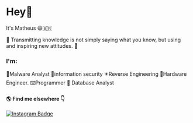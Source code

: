 # Hey👋

It's Matheus 😄‍🇧🇷

🧾 Transmitting knowledge is not simply saying what you know, but using and inspiring new attitudes. 🧾

### I'm:
:floppy_disk:Malware Analyst :robot:information security
:eight_pointed_black_star:Reverse Engineering
:minidisc:Hardware Engineer.
:keyboard:Programmer
:open_file_folder: Database Analyst

#### :earth_americas: Find me elsewhere :point_down:
[![Instagram Badge](https://img.shields.io/badge/-Instagram-violet?style=flat-square&logo=Instagram&logoColor=white&link=https://www.instagram.com/papodedev/)](https://www.instagram.com/mxth3ux_x/)
